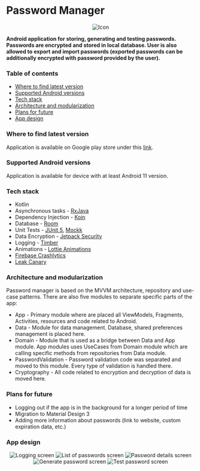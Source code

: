 # Password Manager

<p align="center">
<img src="images/background.png" alt="Icon">
</p>

<b>Android application for storing, generating and testing passwords. Passwords are encrypted and stored in local database. User is also allowed to export and import passwords (exported passwords can be additionally encrypted with password provided by the user).</b>

### Table of contents
* [Where to find latest version](#where-to-find-latest-version)
* [Supported Android versions](#supported-android-versions)
* [Tech stack](#tech-stack)
* [Architecture and modularization](#architecture-and-modularization)
* [Plans for future](#plans-for-future)
* [App design](#app-design)

### Where to find latest version

Application is available on Google play store under this [link](https://play.google.com/store/apps/details?id=com.mateuszholik.passwordgenerator).

### Supported Android versions

Application is available for device with at least Android 11 version.

### Tech stack

* Kotlin
* Asynchronous tasks - [RxJava](https://github.com/ReactiveX/RxJava)
* Dependency Injection - [Koin](https://insert-koin.io/)
* Database - [Room](https://developer.android.com/training/data-storage/room)
* Unit Tests - [JUnit 5](https://junit.org/junit5/), [Mockk](https://mockk.io/)
* Data Encryption - [Jetpack Security](https://developer.android.com/jetpack/androidx/releases/security)
* Logging - [Timber](https://github.com/JakeWharton/timber)
* Animations - [Lottie Animations](https://airbnb.design/lottie/)
* [Firebase Crashlytics](https://firebase.google.com/docs/crashlytics?hl=pl)
* [Leak Canary](https://square.github.io/leakcanary/)

### Architecture and modularization

Password manager is based on the MVVM architecture, repository and use-case patterns. 
There are also five modules to separate specific parts of the app:

* App - Primary module where are placed all ViewModels, Fragments, Activities, resources and code related to Android.
* Data - Module for data management. Database, shared preferences management is placed here.
* Domain - Module that is used as a bridge between Data and App module. App modules uses UseCases from Domain module which are calling specific methods from repositories from Data module.
* PasswordValidation - Password validation code was separated and moved to this module. Every type of validation is handled there.
* Cryptography - All code related to encryption and decryption of data is moved here.

### Plans for future

* Logging out if the app is in the background for a longer period of time
* Migration to Material Design 3
* Adding more information about passwords (link to website, custom expiration data, etc.)

### App design

<p align="center">
<img src="images/logging_screen.png" alt="Logging screen">
<img src="images/password_list.png" alt="List of passwords screen">
<img src="images/password_details.png" alt="Password details screen">
<img src="images/generate_password.png" alt="Generate password screen">
<img src="images/test_password.png" alt="Test password screen">
</p>
